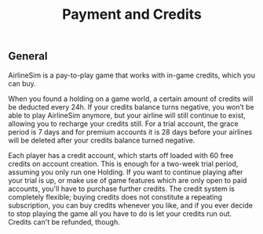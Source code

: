 ﻿---
title: "Payment and Credits"
weight: 10
pre: "<b>2.1 </b>"
---

## General

AirlineSim is a pay-to-play game that works with in-game credits, which you can buy.

When you found a holding on a game world, a certain amount of credits will be deducted every 24h. If your credits balance turns negative, you won’t be able to play AirlineSim anymore, but your airline will still continue to exist, allowing you to recharge your credits still. For a trial account, the grace period is 7 days and for premium accounts it is 28 days before your airlines will be deleted after your credits balance turned negative.

Each player has a credit account, which starts off loaded with 60 free credits on account creation. This is enough for a two-week trial period, assuming you only run one Holding. If you want to continue playing after your trial is up, or make use of game features which are only open to paid accounts, you'll have to purchase further credits. The credit system is completely flexible; buying credits does not constitute a repeating subscription, you can buy credits whenever you like, and if you ever decide to stop playing the game all you have to do is let your credits run out. Credits can't be refunded, though.
 


